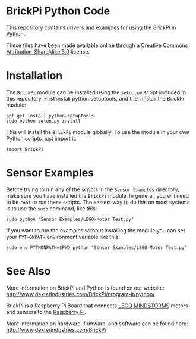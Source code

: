 BrickPi Python Code
===================

This repository contains drivers and examples for using the BrickPi in Python.

These files have been made available online through a [Creative Commons Attribution-ShareAlike 3.0](http://creativecommons.org/licenses/by-sa/3.0/) license.

Installation
============

The `BrickPi` module can be installed using the `setup.py` script included in
this repository.  First install python setuptools, and then install the BrickPi module:

	apt-get install python-setuptools
    sudo python setup.py install

This will install the `BrickPi` module globally.  To use the module in your own
Python scripts, just import it:

    import BrickPi

Sensor Examples
===============

Before trying to run any of the scripts in the `Sensor Examples` directory,
make sure you have installed the `BrickPi` module.  In general, you
will need to be `root` to run these scripts.  The easiest way to do
this on most systems is to use the `sudo` command, like this:

    sudo python "Sensor Examples/LEGO-Motor Test.py"

If you want to run the examples without installing the module you can
set your `PYTHONPATH` environment variable like this:

    sudo env PYTHONPATH=$PWD python "Sensor Examples/LEGO-Motor Test.py"

See Also
========

More information on BrickPi and Python is found on our website:
<http://www.dexterindustries.com/BrickPi/program-it/python/>

BrickPi is a Raspberry Pi Board that connects [LEGO MINDSTORMS][]
motors and sensors to the [Raspberry Pi][].

More information on hardware, firmware, and software can be found
here:  <http://www.dexterindustries.com/BrickPi>

[lego mindstorms]: http://mindstorms.lego.com/
[raspberry pi]: http://www.raspberrypi.org/
